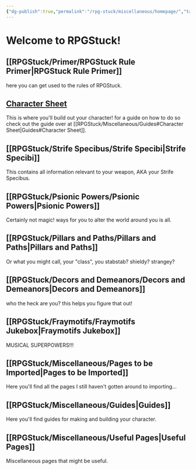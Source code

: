 ```yaml
---
{"dg-publish":true,"permalink":"/rpg-stuck/miscellaneous/homepage/","tags":["gardenEntry"]}
---
```


# Welcome to RPGStuck!

## [[RPGStuck/Primer/RPGStuck Rule Primer\|RPGStuck Rule Primer]]
here you can get used to the rules of RPGStuck.
## [Character Sheet](https://docs.google.com/spreadsheets/d/12mu9k2Q8u4taLdC5GZJy6-p82IFQaqqUZrU_CTAhFPs/edit?usp=sharing)
This is where you'll build out your character! for a guide on how to do so check out the guide over at [[RPGStuck/Miscellaneous/Guides#Character Sheet\|Guides#Character Sheet]].
## [[RPGStuck/Strife Specibus/Strife Specibi\|Strife Specibi]]
This contains all information relevant to your weapon, AKA your Strife Specibus.
## [[RPGStuck/Psionic Powers/Psionic Powers\|Psionic Powers]]
Certainly not magic! ways for you to alter the world around you is all.
## [[RPGStuck/Pillars and Paths/Pillars and Paths\|Pillars and Paths]]
Or what you might call, your "class", you stabstab? shieldy? strangey?
## [[RPGStuck/Decors and Demeanors/Decors and Demeanors\|Decors and Demeanors]]
who the heck are you? this helps you figure that out!
## [[RPGStuck/Fraymotifs/Fraymotifs Jukebox\|Fraymotifs Jukebox]]
MUSICAL SUPERPOWERS!!! 
## [[RPGStuck/Miscellaneous/Pages to be Imported\|Pages to be Imported]]
Here you'll find all the pages I still haven't gotten around to importing... 
## [[RPGStuck/Miscellaneous/Guides\|Guides]]
Here you'll find guides for making and building your character.
## [[RPGStuck/Miscellaneous/Useful Pages\|Useful Pages]] 
Miscellaneous pages that might be useful.